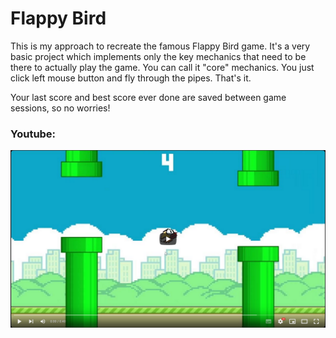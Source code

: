 # Flappy Bird

This is my approach to recreate the famous Flappy Bird game.
It's a very basic project which implements only the key mechanics
that need to be there to actually play the game. You can call
it "core" mechanics. You just click left mouse button and fly
through the pipes. That's it.

Your last score and best score ever done are saved between
game sessions, so no worries!

### Youtube:

[![Video](ScreenShots/youTube.png)](https://www.youtube.com/watch?v=xuSEaxbVmYc)
 
